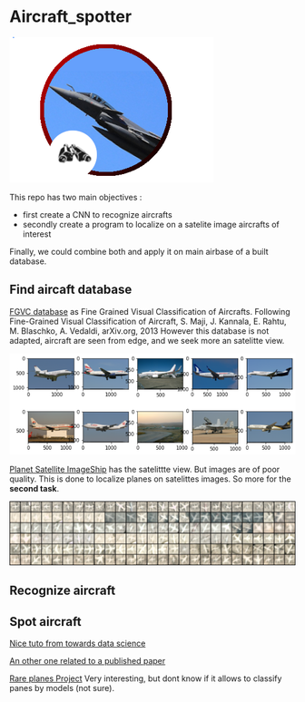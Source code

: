 # Aircraft_spotter

![omage](icon_spotter.png)

This repo has two main objectives :

- first create a CNN to recognize aircrafts
- secondly create a program to localize on a satelite image aircrafts of interest

Finally, we could combine both and apply it on main airbase of a built database.

## Find aircaft database

[FGVC database](https://www.robots.ox.ac.uk/~vgg/data/fgvc-aircraft/) as Fine Grained Visual Classification of Aircrafts.
Following Fine-Grained Visual Classification of Aircraft, S. Maji, J. Kannala, E. Rahtu, M. Blaschko, A. Vedaldi, arXiv.org, 2013
However this database is not adapted, aircraft are seen from edge, and we seek more an satelitte view.

![image](fgvc_planes.png)

[Planet Satellite ImageShip](https://www.kaggle.com/rhammell/planesnet) has the satelittte view. But images are of poor quality. This is done to localize planes on satelittes images. So more for the **second task**.

![image](planet_satellite.png)

## Recognize aircraft

## Spot aircraft

[Nice tuto from towards data science](https://towardsdatascience.com/airplanes-detection-for-satellite-using-faster-rcnn-d307d58353f1)

[An other one related to a published paper](https://medium.com/the-downlinq/rareplanes-dataset-paper-and-code-release-5b0cba300a0d)

[Rare planes Project](https://www.cosmiqworks.org/rareplanes-public-user-guide/) Very interesting, but dont know if it allows to classify panes by models (not sure).

